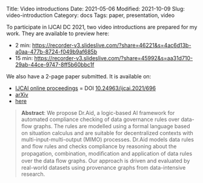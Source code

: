 Title: Video introductions
Date: 2021-05-06
Modified: 2021-10-09
Slug: video-introduction
Category: docs
Tags: paper, presentation, video

To participate in IJCAI DC 2021, two video introductions are prepared for my work. They are available to preview here:

- 2 min: https://recorder-v3.slideslive.com/?share=46221&s=4ac6d13b-a0aa-477b-8724-f049b9af685b
- 15 min: https://recorder-v3.slideslive.com/?share=45992&s=aa31d710-29ab-44ce-9747-8ff5b60bbc1f

We also have a 2-page paper submitted. It is available on:

- [IJCAI online proceedings](https://www.ijcai.org/proceedings/2021/696) = DOI [10.24963/ijcai.2021/696](https://doi.org/10.24963/ijcai.2021/696)
- [arXiv](https://arxiv.org/abs/2109.00838)
- [here]({static}/pdfs/paper_ijcai_dc_2021.pdf)

> **Abstract**: We propose Dr.Aid, a logic-based AI framework for automated compliance checking of data governance rules over data-ﬂow graphs. The rules are modelled using a formal language based on situation calculus and are suitable for decentralized contexts with multi-input-multi-output (MIMO) processes. Dr.Aid models data rules and ﬂow rules and checks compliance by reasoning about the propagation, combination, modiﬁcation and application of data rules over the data ﬂow graphs. Our approach is driven and evaluated by real-world datasets using provenance graphs from data-intensive research.
